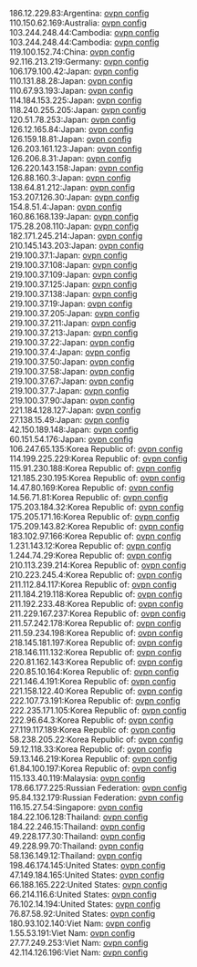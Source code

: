 186.12.229.83:Argentina: [ovpn config](vpn/186_12_229_83.ovpn)  
110.150.62.169:Australia: [ovpn config](vpn/110_150_62_169.ovpn)  
103.244.248.44:Cambodia: [ovpn config](vpn/103_244_248_44.ovpn)  
103.244.248.44:Cambodia: [ovpn config](vpn/103_244_248_44.ovpn)  
119.100.152.74:China: [ovpn config](vpn/119_100_152_74.ovpn)  
92.116.213.219:Germany: [ovpn config](vpn/92_116_213_219.ovpn)  
106.179.100.42:Japan: [ovpn config](vpn/106_179_100_42.ovpn)  
110.131.88.28:Japan: [ovpn config](vpn/110_131_88_28.ovpn)  
110.67.93.193:Japan: [ovpn config](vpn/110_67_93_193.ovpn)  
114.184.153.225:Japan: [ovpn config](vpn/114_184_153_225.ovpn)  
118.240.255.205:Japan: [ovpn config](vpn/118_240_255_205.ovpn)  
120.51.78.253:Japan: [ovpn config](vpn/120_51_78_253.ovpn)  
126.12.165.84:Japan: [ovpn config](vpn/126_12_165_84.ovpn)  
126.159.18.81:Japan: [ovpn config](vpn/126_159_18_81.ovpn)  
126.203.161.123:Japan: [ovpn config](vpn/126_203_161_123.ovpn)  
126.206.8.31:Japan: [ovpn config](vpn/126_206_8_31.ovpn)  
126.220.143.158:Japan: [ovpn config](vpn/126_220_143_158.ovpn)  
126.88.160.3:Japan: [ovpn config](vpn/126_88_160_3.ovpn)  
138.64.81.212:Japan: [ovpn config](vpn/138_64_81_212.ovpn)  
153.207.126.30:Japan: [ovpn config](vpn/153_207_126_30.ovpn)  
154.8.51.4:Japan: [ovpn config](vpn/154_8_51_4.ovpn)  
160.86.168.139:Japan: [ovpn config](vpn/160_86_168_139.ovpn)  
175.28.208.110:Japan: [ovpn config](vpn/175_28_208_110.ovpn)  
182.171.245.214:Japan: [ovpn config](vpn/182_171_245_214.ovpn)  
210.145.143.203:Japan: [ovpn config](vpn/210_145_143_203.ovpn)  
219.100.37.1:Japan: [ovpn config](vpn/219_100_37_1.ovpn)  
219.100.37.108:Japan: [ovpn config](vpn/219_100_37_108.ovpn)  
219.100.37.109:Japan: [ovpn config](vpn/219_100_37_109.ovpn)  
219.100.37.125:Japan: [ovpn config](vpn/219_100_37_125.ovpn)  
219.100.37.138:Japan: [ovpn config](vpn/219_100_37_138.ovpn)  
219.100.37.19:Japan: [ovpn config](vpn/219_100_37_19.ovpn)  
219.100.37.205:Japan: [ovpn config](vpn/219_100_37_205.ovpn)  
219.100.37.211:Japan: [ovpn config](vpn/219_100_37_211.ovpn)  
219.100.37.213:Japan: [ovpn config](vpn/219_100_37_213.ovpn)  
219.100.37.22:Japan: [ovpn config](vpn/219_100_37_22.ovpn)  
219.100.37.4:Japan: [ovpn config](vpn/219_100_37_4.ovpn)  
219.100.37.50:Japan: [ovpn config](vpn/219_100_37_50.ovpn)  
219.100.37.58:Japan: [ovpn config](vpn/219_100_37_58.ovpn)  
219.100.37.67:Japan: [ovpn config](vpn/219_100_37_67.ovpn)  
219.100.37.7:Japan: [ovpn config](vpn/219_100_37_7.ovpn)  
219.100.37.90:Japan: [ovpn config](vpn/219_100_37_90.ovpn)  
221.184.128.127:Japan: [ovpn config](vpn/221_184_128_127.ovpn)  
27.138.15.49:Japan: [ovpn config](vpn/27_138_15_49.ovpn)  
42.150.189.148:Japan: [ovpn config](vpn/42_150_189_148.ovpn)  
60.151.54.176:Japan: [ovpn config](vpn/60_151_54_176.ovpn)  
106.247.65.135:Korea Republic of: [ovpn config](vpn/106_247_65_135.ovpn)  
114.199.225.229:Korea Republic of: [ovpn config](vpn/114_199_225_229.ovpn)  
115.91.230.188:Korea Republic of: [ovpn config](vpn/115_91_230_188.ovpn)  
121.185.230.195:Korea Republic of: [ovpn config](vpn/121_185_230_195.ovpn)  
14.47.80.169:Korea Republic of: [ovpn config](vpn/14_47_80_169.ovpn)  
14.56.71.81:Korea Republic of: [ovpn config](vpn/14_56_71_81.ovpn)  
175.203.184.32:Korea Republic of: [ovpn config](vpn/175_203_184_32.ovpn)  
175.205.171.16:Korea Republic of: [ovpn config](vpn/175_205_171_16.ovpn)  
175.209.143.82:Korea Republic of: [ovpn config](vpn/175_209_143_82.ovpn)  
183.102.97.166:Korea Republic of: [ovpn config](vpn/183_102_97_166.ovpn)  
1.231.143.12:Korea Republic of: [ovpn config](vpn/1_231_143_12.ovpn)  
1.244.74.29:Korea Republic of: [ovpn config](vpn/1_244_74_29.ovpn)  
210.113.239.214:Korea Republic of: [ovpn config](vpn/210_113_239_214.ovpn)  
210.223.245.4:Korea Republic of: [ovpn config](vpn/210_223_245_4.ovpn)  
211.112.84.117:Korea Republic of: [ovpn config](vpn/211_112_84_117.ovpn)  
211.184.219.118:Korea Republic of: [ovpn config](vpn/211_184_219_118.ovpn)  
211.192.233.48:Korea Republic of: [ovpn config](vpn/211_192_233_48.ovpn)  
211.229.167.237:Korea Republic of: [ovpn config](vpn/211_229_167_237.ovpn)  
211.57.242.178:Korea Republic of: [ovpn config](vpn/211_57_242_178.ovpn)  
211.59.234.198:Korea Republic of: [ovpn config](vpn/211_59_234_198.ovpn)  
218.145.181.197:Korea Republic of: [ovpn config](vpn/218_145_181_197.ovpn)  
218.146.111.132:Korea Republic of: [ovpn config](vpn/218_146_111_132.ovpn)  
220.81.162.143:Korea Republic of: [ovpn config](vpn/220_81_162_143.ovpn)  
220.85.10.164:Korea Republic of: [ovpn config](vpn/220_85_10_164.ovpn)  
221.146.4.191:Korea Republic of: [ovpn config](vpn/221_146_4_191.ovpn)  
221.158.122.40:Korea Republic of: [ovpn config](vpn/221_158_122_40.ovpn)  
222.107.73.191:Korea Republic of: [ovpn config](vpn/222_107_73_191.ovpn)  
222.235.171.105:Korea Republic of: [ovpn config](vpn/222_235_171_105.ovpn)  
222.96.64.3:Korea Republic of: [ovpn config](vpn/222_96_64_3.ovpn)  
27.119.117.189:Korea Republic of: [ovpn config](vpn/27_119_117_189.ovpn)  
58.238.205.22:Korea Republic of: [ovpn config](vpn/58_238_205_22.ovpn)  
59.12.118.33:Korea Republic of: [ovpn config](vpn/59_12_118_33.ovpn)  
59.13.146.219:Korea Republic of: [ovpn config](vpn/59_13_146_219.ovpn)  
61.84.100.197:Korea Republic of: [ovpn config](vpn/61_84_100_197.ovpn)  
115.133.40.119:Malaysia: [ovpn config](vpn/115_133_40_119.ovpn)  
178.66.177.225:Russian Federation: [ovpn config](vpn/178_66_177_225.ovpn)  
95.84.132.179:Russian Federation: [ovpn config](vpn/95_84_132_179.ovpn)  
116.15.27.54:Singapore: [ovpn config](vpn/116_15_27_54.ovpn)  
184.22.106.128:Thailand: [ovpn config](vpn/184_22_106_128.ovpn)  
184.22.246.15:Thailand: [ovpn config](vpn/184_22_246_15.ovpn)  
49.228.177.30:Thailand: [ovpn config](vpn/49_228_177_30.ovpn)  
49.228.99.70:Thailand: [ovpn config](vpn/49_228_99_70.ovpn)  
58.136.149.12:Thailand: [ovpn config](vpn/58_136_149_12.ovpn)  
198.46.174.145:United States: [ovpn config](vpn/198_46_174_145.ovpn)  
47.149.184.165:United States: [ovpn config](vpn/47_149_184_165.ovpn)  
66.188.165.222:United States: [ovpn config](vpn/66_188_165_222.ovpn)  
66.214.116.6:United States: [ovpn config](vpn/66_214_116_6.ovpn)  
76.102.14.194:United States: [ovpn config](vpn/76_102_14_194.ovpn)  
76.87.58.92:United States: [ovpn config](vpn/76_87_58_92.ovpn)  
180.93.102.140:Viet Nam: [ovpn config](vpn/180_93_102_140.ovpn)  
1.55.53.191:Viet Nam: [ovpn config](vpn/1_55_53_191.ovpn)  
27.77.249.253:Viet Nam: [ovpn config](vpn/27_77_249_253.ovpn)  
42.114.126.196:Viet Nam: [ovpn config](vpn/42_114_126_196.ovpn)  
